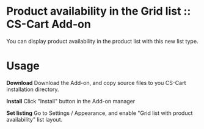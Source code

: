 Product availability in the Grid list :: CS-Cart Add-on
=================================

You can display product availability in the product list with this new list type.

Usage
=========

**Download**
Download the Add-on, and copy source files to you CS-Cart installation directory.

**Install**
Click "Install" button in the Add-on manager

**Set listing**
Go to Settings / Appearance, and enable "Grid list with product availability" list layout. 
